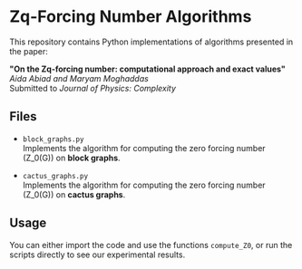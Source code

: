 # Zq-Forcing Number Algorithms

This repository contains Python implementations of algorithms presented in the paper:

**"On the Zq-forcing number: computational approach and exact values"**  
*Aida Abiad and Maryam Moghaddas*  
Submitted to *Journal of Physics: Complexity*

## Files

- `block_graphs.py`  
  Implements the algorithm for computing the zero forcing number \(Z_0(G)\) on **block graphs**.  

- `cactus_graphs.py`  
  Implements the algorithm for computing the zero forcing number \(Z_0(G)\) on **cactus graphs**.  

## Usage

You can either import the code and use the functions `compute_Z0`, or run the scripts directly to see our experimental results.
